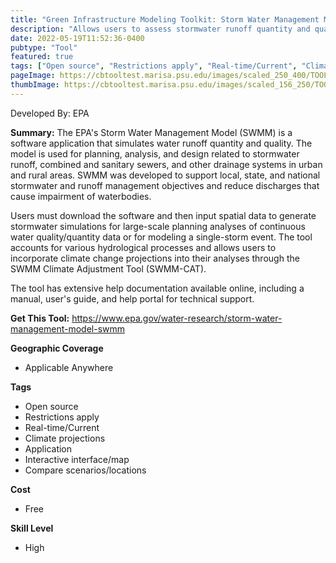 ```yaml
---
title: "Green Infrastructure Modeling Toolkit: Storm Water Management Model (SWMM)"
description: "Allows users to assess stormwater runoff quantity and quality in order to plan for grey and green infrastructure."
date: 2022-05-19T11:52:36-0400
pubtype: "Tool"
featured: true
tags: ["Open source", "Restrictions apply", "Real-time/Current", "Climate projections", "Application", "Interactive interface/map", "Compare scenarios/locations"]
pageImage: https://cbtooltest.marisa.psu.edu/images/scaled_250_400/TOOLID_73.1_ScreenCapture-1.png
thumbImage: https://cbtooltest.marisa.psu.edu/images/scaled_156_250/TOOLID_73.1_ScreenCapture-1.png
---
```

Developed By: EPA

**Summary:** The EPA's Storm Water Management Model (SWMM) is a software application that simulates water runoff quantity and quality. The model is used for planning, analysis, and design related to stormwater runoff, combined and sanitary sewers, and other drainage systems in urban and rural areas. SWMM was developed to support local, state, and national stormwater and runoff management objectives and reduce discharges that cause impairment of waterbodies. 

Users must download the software and then input spatial data to generate stormwater simulations for large-scale planning analyses of continuous water quality/quantity data or for modeling a single-storm event. The tool accounts for various hydrological processes and allows users to incorporate climate change projections into their analyses through the SWMM Climate Adjustment Tool (SWMM-CAT).

The tool has extensive help documentation available online, including a manual, user's guide, and help portal for technical support.


__**Get This Tool:**__ https://www.epa.gov/water-research/storm-water-management-model-swmm

__**Geographic Coverage**__
- Applicable Anywhere

__**Tags**__
-  Open source
-  Restrictions apply
-  Real-time/Current
-  Climate projections
-  Application
-  Interactive interface/map
-  Compare scenarios/locations

__**Cost**__
- Free

__**Skill Level**__
- High
